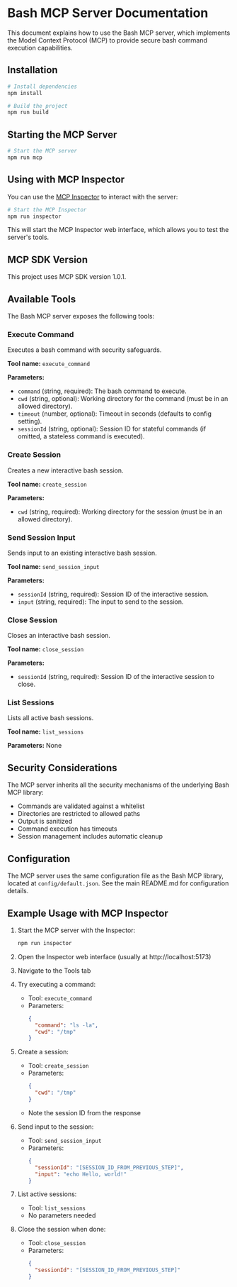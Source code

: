 # Bash MCP Server Documentation

This document explains how to use the Bash MCP server, which implements the Model Context Protocol (MCP) to provide secure bash command execution capabilities.

## Installation

```bash
# Install dependencies
npm install

# Build the project
npm run build
```

## Starting the MCP Server

```bash
# Start the MCP server
npm run mcp
```

## Using with MCP Inspector

You can use the [MCP Inspector](https://github.com/modelcontextprotocol/inspector) to interact with the server:

```bash
# Start the MCP Inspector
npm run inspector
```

This will start the MCP Inspector web interface, which allows you to test the server's tools.

## MCP SDK Version

This project uses MCP SDK version 1.0.1.

## Available Tools

The Bash MCP server exposes the following tools:

### Execute Command

Executes a bash command with security safeguards.

**Tool name:** `execute_command`

**Parameters:**
- `command` (string, required): The bash command to execute.
- `cwd` (string, optional): Working directory for the command (must be in an allowed directory).
- `timeout` (number, optional): Timeout in seconds (defaults to config setting).
- `sessionId` (string, optional): Session ID for stateful commands (if omitted, a stateless command is executed).

### Create Session

Creates a new interactive bash session.

**Tool name:** `create_session`

**Parameters:**
- `cwd` (string, required): Working directory for the session (must be in an allowed directory).

### Send Session Input

Sends input to an existing interactive bash session.

**Tool name:** `send_session_input`

**Parameters:**
- `sessionId` (string, required): Session ID of the interactive session.
- `input` (string, required): The input to send to the session.

### Close Session

Closes an interactive bash session.

**Tool name:** `close_session`

**Parameters:**
- `sessionId` (string, required): Session ID of the interactive session to close.

### List Sessions

Lists all active bash sessions.

**Tool name:** `list_sessions`

**Parameters:** None

## Security Considerations

The MCP server inherits all the security mechanisms of the underlying Bash MCP library:

- Commands are validated against a whitelist
- Directories are restricted to allowed paths
- Output is sanitized
- Command execution has timeouts
- Session management includes automatic cleanup

## Configuration

The MCP server uses the same configuration file as the Bash MCP library, located at `config/default.json`. See the main README.md for configuration details.

## Example Usage with MCP Inspector

1. Start the MCP server with the Inspector: 
   ```bash
   npm run inspector
   ```

2. Open the Inspector web interface (usually at http://localhost:5173)

3. Navigate to the Tools tab

4. Try executing a command:
   - Tool: `execute_command`
   - Parameters: 
     ```json
     {
       "command": "ls -la",
       "cwd": "/tmp"
     }
     ```

5. Create a session:
   - Tool: `create_session`
   - Parameters:
     ```json
     {
       "cwd": "/tmp"
     }
     ```
   - Note the session ID from the response

6. Send input to the session:
   - Tool: `send_session_input`
   - Parameters:
     ```json
     {
       "sessionId": "[SESSION_ID_FROM_PREVIOUS_STEP]",
       "input": "echo Hello, world!"
     }
     ```

7. List active sessions:
   - Tool: `list_sessions`
   - No parameters needed

8. Close the session when done:
   - Tool: `close_session`
   - Parameters:
     ```json
     {
       "sessionId": "[SESSION_ID_FROM_PREVIOUS_STEP]"
     }
     ```
